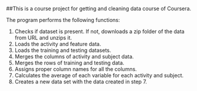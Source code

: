 ##This is a course project for getting and cleaning data course of Coursera.

The program performs the following functions:

1. Checks if dataset is present. If not, downloads a zip folder of the data from URL and unzips it.
2. Loads the activity and feature data.
3. Loads the training and testing datasets.
4. Merges the columns of activity and subject data.
5. Merges the rows of training and testing data.
6. Assigns proper column names for all the columns.
7. Calculates the average of each variable for each activity and subject.
8. Creates a new data set with the data created in step 7.
